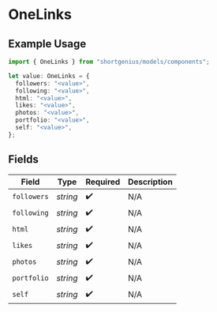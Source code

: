 # OneLinks

## Example Usage

```typescript
import { OneLinks } from "shortgenius/models/components";

let value: OneLinks = {
  followers: "<value>",
  following: "<value>",
  html: "<value>",
  likes: "<value>",
  photos: "<value>",
  portfolio: "<value>",
  self: "<value>",
};
```

## Fields

| Field              | Type               | Required           | Description        |
| ------------------ | ------------------ | ------------------ | ------------------ |
| `followers`        | *string*           | :heavy_check_mark: | N/A                |
| `following`        | *string*           | :heavy_check_mark: | N/A                |
| `html`             | *string*           | :heavy_check_mark: | N/A                |
| `likes`            | *string*           | :heavy_check_mark: | N/A                |
| `photos`           | *string*           | :heavy_check_mark: | N/A                |
| `portfolio`        | *string*           | :heavy_check_mark: | N/A                |
| `self`             | *string*           | :heavy_check_mark: | N/A                |